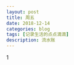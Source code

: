 ```yaml
---
layout: post
title: 周五
date: 2018-12-14
categories: blog
tags: [记录生活的点点滴滴]
description: 流水账
---
```


1 







